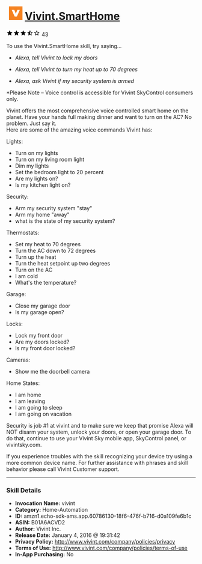 # &nbsp;<img src="skill_icon" alt="Vivint.SmartHome icon" width="36"> [Vivint.SmartHome](http://alexa.amazon.com/#skills/amzn1.echo-sdk-ams.app.60786130-18f6-476f-b716-d0a109fe6b1c)
![3.3 stars](../../images/ic_star_black_18dp_1x.png)![3.3 stars](../../images/ic_star_black_18dp_1x.png)![3.3 stars](../../images/ic_star_black_18dp_1x.png)![3.3 stars](../../images/ic_star_half_black_18dp_1x.png)![3.3 stars](../../images/ic_star_border_black_18dp_1x.png) 43

To use the Vivint.SmartHome skill, try saying...

* *Alexa, tell Vivint to lock my doors*

* *Alexa, tell Vivint to turn my heat up to 70 degrees*

* *Alexa, ask Vivint if my security system is armed*

*Please Note – Voice control is accessible for Vivint SkyControl consumers only. 
 
Vivint offers the most comprehensive voice controlled smart home on the planet. Have your hands full making dinner and want to turn on the AC?  No problem.  Just say it.    
Here are some of the amazing voice commands Vivint has:
 
Lights:
* Turn on my lights
* Turn on my living room light
* Dim my lights
* Set the bedroom light to 20 percent
* Are my lights on?
* Is my kitchen light on?

Security:
* Arm my security system "stay"
* Arm my home "away"
* what is the state of my security system?

Thermostats:
* Set my heat to 70 degrees
* Turn the AC down to 72 degrees
* Turn up the heat
* Turn the heat setpoint up two degrees
* Turn on the AC
* I am cold
* What's the temperature?

Garage:
* Close my garage door
* Is my garage open?

Locks:
* Lock my front door
* Are my doors locked?
* Is my front door locked?

Cameras:
* Show me the doorbell camera

Home States:
* I am home
* I am leaving
* I am going to sleep
* I am going on vacation

Security is job #1 at vivint and to make sure we keep that promise Alexa will NOT disarm your system, unlock your doors, or open your garage door.  To do that, continue to use your Vivint Sky mobile app, SkyControl panel, or vivintsky.com.

If you experience troubles with the skill recognizing your device try using a more common device name. For further assistance with phrases and skill behavior please call Vivint Customer support.

***

### Skill Details

* **Invocation Name:** vivint
* **Category:** Home-Automation
* **ID:** amzn1.echo-sdk-ams.app.60786130-18f6-476f-b716-d0a109fe6b1c
* **ASIN:** B01A6ACVD2
* **Author:** Vivint Inc.
* **Release Date:** January 4, 2016 @ 19:31:42
* **Privacy Policy:** http://www.vivint.com/company/policies/privacy
* **Terms of Use:** http://www.vivint.com/company/policies/terms-of-use
* **In-App Purchasing:** No
